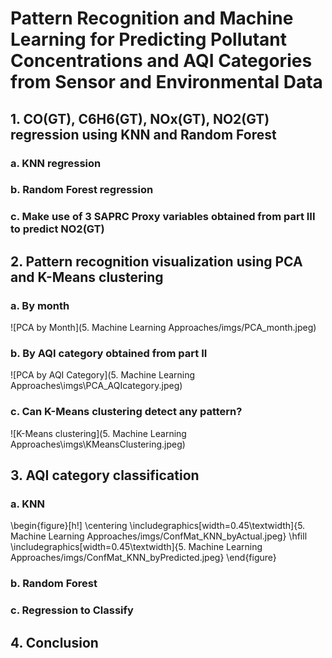 # Pattern Recognition and Machine Learning for Predicting Pollutant Concentrations and AQI Categories from Sensor and Environmental Data

## 1. CO(GT), C6H6(GT), NOx(GT), NO2(GT) regression using KNN and Random Forest

### a. KNN regression

### b. Random Forest regression

### c. Make use of 3 SAPRC Proxy variables obtained from part III to predict NO2(GT)

## 2. Pattern recognition visualization using PCA and K-Means clustering

### a. By month

![PCA by Month](5. Machine Learning Approaches/imgs/PCA_month.jpeg)

### b. By AQI category obtained from part II

![PCA by AQI Category](5. Machine Learning Approaches\imgs\PCA_AQIcategory.jpeg)

### c. Can K-Means clustering detect any pattern?

![K-Means clustering](5. Machine Learning Approaches\imgs\KMeansClustering.jpeg)

## 3. AQI category classification

### a. KNN

<!-- <div style="display: flex; justify-content: space-around;">
  <img src="5. Machine Learning Approaches/imgs/ConfMat_KNN_byActual.jpeg" width="300" />
  <img src="5. Machine Learning Approaches/imgs/ConfMat_KNN_byPredicted.jpeg" width="300" />
</div> -->

\begin{figure}[h!]
\centering
\includegraphics[width=0.45\textwidth]{5. Machine Learning Approaches/imgs/ConfMat_KNN_byActual.jpeg}
\hfill
\includegraphics[width=0.45\textwidth]{5. Machine Learning Approaches/imgs/ConfMat_KNN_byPredicted.jpeg}
\end{figure}



### b. Random Forest 

### c. Regression to Classify

## 4. Conclusion
